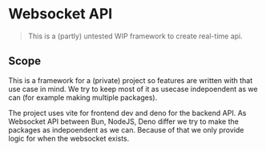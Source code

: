 # Websocket API

> This is a (partly) untested WIP framework to create real-time api.

## Scope
This is a framework for a (private) project so features are written with that use case in mind. We try to keep most of it as usecase indepoendent as we can (for example making multiple packages). 

The project uses vite for frontend dev and deno for the backend API. As Websocket API between Bun, NodeJS, Deno differ we try to make the packages as indepoendent as we can. Because of that we only provide logic for when the websocket exists.
